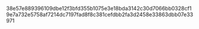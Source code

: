 38e57e889396109dbe12f3bfd355b1075e3e18bda3142c30d7066bb0328cf19e7a732e5758af7214dc7197fad8f8c381cefdbb2fa3d2458e33863dbb07e33971
